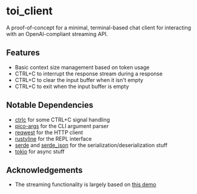 # toi_client

A proof-of-concept for a minimal, terminal-based chat client for interacting
with an OpenAI-compliant streaming API.

## Features

- Basic context size management based on token usage
- CTRL+C to interrupt the response stream during a response
- CTRL+C to clear the input buffer when it isn't empty
- CTRL+C to exit when the input buffer is empty

## Notable Dependencies

- [ctrlc][0] for some CTRL+C signal handling
- [pico-args][1] for the CLI argument parser
- [reqwest][2] for the HTTP client
- [rustyline][3] for the REPL interface
- [serde][4] and [serde_json][5] for the serialization/deserialization stuff
- [tokio][6] for async stuff

## Acknowledgements

- The streaming functionality is largely based on [this demo][7]

[0]: https://crates.io/crates/ctrlc
[1]: https://crates.io/crates/pico-args
[2]: https://crates.io/crates/reqwest
[3]: https://crates.io/crates/rustyline
[4]: https://crates.io/crates/serde
[5]: https://crates.io/crates/serde_json
[6]: https://crates.io/crates/tokio
[7]: https://github.com/a-poor/openai-stream-rust-demo
